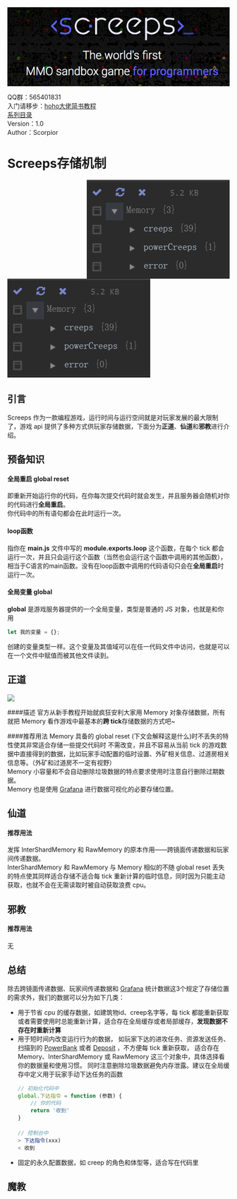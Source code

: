 <img align="center" src="./imgs/title.png">
  
QQ群：565401831  
入门请移步：[hoho大佬简书教程](https://www.jianshu.com/p/5431cb7f42d3)  
[系列目录](https://zhuanlan.zhihu.com/p/104412058)  
Version：1.0  
Author：Scorpior

# Screeps存储机制
<img align="right" src="./imgs/memory0.png">    
<img align="centre" src="./imgs/memory0.png">

## 引言
 Screeps 作为一款编程游戏，运行时间与运行空间就是对玩家发展的最大限制了，游戏 api 提供了多种方式供玩家存储数据，下面分为**正道**、**仙道**和**邪教**进行介绍。
 
## 预备知识
#### 全局重启 global reset
即重新开始运行你的代码，在你每次提交代码时就会发生，并且服务器会随机对你的代码进行**全局重启**。  
你代码中的所有语句都会在此时运行一次。
#### loop函数
指你在 **main.js** 文件中写的 **module.exports.loop** 这个函数，在每个 tick 都会运行一次，并且只会运行这个函数（当然也会运行这个函数中调用的其他函数），相当于C语言的main函数。没有在loop函数中调用的代码语句只会在**全局重启**时运行一次。
#### 全局变量 global
**global** 是游戏服务器提供的一个全局变量，类型是普通的 JS 对象，也就是和你用  
```js
let 我的变量 = {};
```
创建的变量类型一样。这个变量及其值域可以在任一代码文件中访问，也就是可以在一个文件中赋值而被其他文件读到。
## 正道
<img align="center" src="https://imgchr.com/i/1hR4tU" width=500> 

####描述
官方从新手教程开始就疯狂安利大家用 Memory 对象存储数据，所有就把 Memory 看作游戏中最基本的**跨 tick**存储数据的方式吧~

####推荐用法
Memory 具备的 global reset (下文会解释这是什么)时不丢失的特性使其非常适合存储一些提交代码时
不需改变，并且不容易从当前 tick 的游戏数据中直接得到的数据，比如玩家手动配置的临时设置、外矿相关信息、过道房相关信息等。（外矿和过道房不一定有视野）  
Memory 小容量和不会自动删除垃圾数据的特点要求使用时注意自行删除过期数据。  
Memory 也是使用 [Grafana](https://screepspl.us/services/grafana/) 进行数据可视化的必要存储位置。

## 仙道

#### 推荐用法
发挥 InterShardMemory 和 RawMemory 的原本作用——跨镜面传递数据和玩家间传递数据。  
InterShardMemory 和 RawMemory 与 Memory 相似的不随 global reset 丢失的特点使其同样适合存储不适合每 tick 重新计算的临时信息，同时因为只能主动获取，也就不会在无需读取时被自动获取浪费 cpu。

## 邪教
#### 推荐用法
无

## 总结
除去跨镜面传递数据、玩家间传递数据和 [Grafana](https://screepspl.us/services/grafana/) 统计数据这3个规定了存储位置的需求外，我们的数据可以分为如下几类：
* 用于节省 cpu 的缓存数据，如建筑物id、creep名字等，每 tick 都能重新获取或者需要使用时总能重新计算，适合存在全局缓存或者局部缓存，**发现数据不存在时重新计算**
* 用于短时间内改变运行行为的数据， 
如玩家下达的进攻任务、资源发送任务、扫描到的 [PowerBank](https://screeps-cn.github.io/power.html#超能宝库（Power-Bank）) 
或者 [Deposit](https://screeps-cn.github.io/resources.html#采集) ，不方便每 tick 重新获取，
适合存在 Memory、InterShardMemory 或 RawMemory 这三个对象中，具体选择看你的数据量和使用习惯。
同时注意删除垃圾数据避免内存泄露。建议在全局缓存中定义用于玩家手动下达任务的函数
    ```js
    // 初始化代码中
    global.下达指令 = function (参数) {
        // 你的代码
        return '收到'
    }
    
    // 控制台中
    > 下达指令(xxx)
    < 收到
    ```
* 固定的永久配置数据，如 creep 的角色和体型等，适合写在代码里
## 魔教
